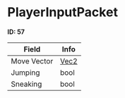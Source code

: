 # PlayerInputPacket

__ID: 57__



<table><thead><tr><th>Field</th><th>Info</th></tr></thead><tbody>
<tr><td>Move Vector</td><td><a href="../types/Vec2.md">Vec2</a></td></tr>
<tr><td>Jumping</td><td>bool</td></tr>
<tr><td>Sneaking</td><td>bool</td></tr>
</tbody></table>